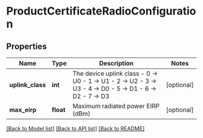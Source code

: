 # ProductCertificateRadioConfiguration

## Properties
Name | Type | Description | Notes
------------ | ------------- | ------------- | -------------
**uplink_class** | **int** | The device uplink class   - 0 -&gt; U0   - 1 -&gt; U1   - 2 -&gt; U2   - 3 -&gt; U3   - 4 -&gt; D0   - 5 -&gt; D1   - 6 -&gt; D2   - 7 -&gt; D3  | [optional] 
**max_eirp** | **float** | Maximum radiated power EIRP (dBm) | [optional] 

[[Back to Model list]](../README.md#documentation-for-models) [[Back to API list]](../README.md#documentation-for-api-endpoints) [[Back to README]](../README.md)

